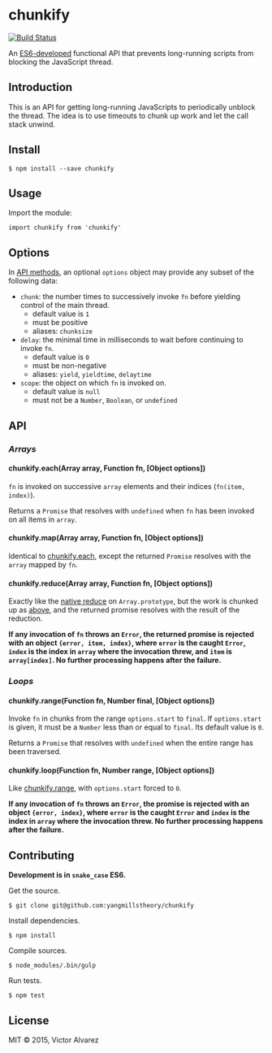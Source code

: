 # chunkify

[![Build Status](https://travis-ci.org/yangmillstheory/chunkify.svg?branch=master)](https://travis-ci.org/yangmillstheory/chunkify)

An [ES6-developed](http://babeljs.io/) functional API that prevents long-running scripts from blocking the JavaScript thread.
 
## Introduction

This is an API for getting long-running JavaScripts to periodically unblock the thread. The idea is to use timeouts to chunk up work and let the call stack unwind.
 
## Install

    $ npm install --save chunkify
    
## Usage

Import the module:

    import chunkify from 'chunkify'
    
## <a name='options'>Options

In [API methods](#api), an optional `options` object may provide any subset of the following data:

* `chunk`: the number times to successively invoke `fn` before yielding control of the main thread. 
    * default value is `1`
    * must be positive
    * aliases: `chunksize`
* `delay`: the minimal time in milliseconds to wait before continuing to invoke `fn`.
    * default value is `0`
    * must be non-negative
    * aliases: `yield`, `yieldtime`, `delaytime`
* `scope`: the object on which `fn` is invoked on.  
    * default value is `null`
    * must not be a `Number`, `Boolean`, or `undefined`

## <a name='api'>API

### ***Arrays***

#### <a name='each'>chunkify.each(Array array, Function fn, [Object options])</a>

`fn` is invoked on successive `array` elements and their indices (`fn(item, index)`).  
   
Returns a `Promise` that resolves with `undefined` when `fn` has been invoked on all items in `array`.

#### chunkify.map(Array array, Function fn, [Object options])
 
Identical to [chunkify.each](#each), except the returned `Promise` resolves with the `array` mapped by `fn`.

#### chunkify.reduce(Array array, Function fn, [Object options])
 
Exactly like the [native reduce](https://developer.mozilla.org/en-US/docs/Web/JavaScript/Reference/Global_Objects/Array/Reduce) on `Array.prototype`, but the work is chunked up as [above](#each), and the returned promise resolves with the result of the reduction.

**If any invocation of `fn` throws an `Error`, the returned promise is rejected with an object `{error, item, index}`, where `error` is the caught `Error`, `index` is the index in `array` where the invocation threw, and `item` is `array[index]`. No further processing happens after the failure.**

### ***Loops***

#### <a name='range'>chunkify.range(Function fn, Number final, [Object options])</a>

Invoke `fn` in chunks from the range `options.start` to `final`. If `options.start` is given, it must be a `Number` less than or equal to `final`. Its default value is `0`. 

Returns a `Promise` that resolves with `undefined` when the entire range has been traversed.  

#### chunkify.loop(Function fn, Number range, [Object options])

Like [chunkify.range](#range), with `options.start` forced to `0`. 
 
**If any invocation of `fn` throws an `Error`, the promise is rejected with an object `{error, index}`, where `error` is the caught `Error` and `index` is the index in `array` where the invocation threw. No further processing happens after the failure.**

## Contributing

**Development is in `snake_case` ES6.**

Get the source.

    $ git clone git@github.com:yangmillstheory/chunkify

Install dependencies.
    
    $ npm install
    
Compile sources.

    $ node_modules/.bin/gulp
    
Run tests.

    $ npm test

## License

MIT © 2015, Victor Alvarez
